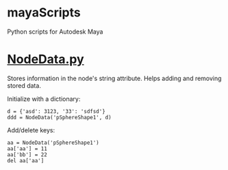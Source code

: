 # mayaScripts
Python scripts for Autodesk Maya

# [NodeData.py](/NodeData.py)
Stores information in the node's string attribute. Helps adding and removing stored data.

Initialize with a dictionary:
```
d = {'asd': 3123, '33': 'sdfsd'}
ddd = NodeData('pSphereShape1', d)
```

Add/delete keys:
```
aa = NodeData('pSphereShape1')
aa['aa'] = 11
aa['bb'] = 22
del aa['aa']
```
